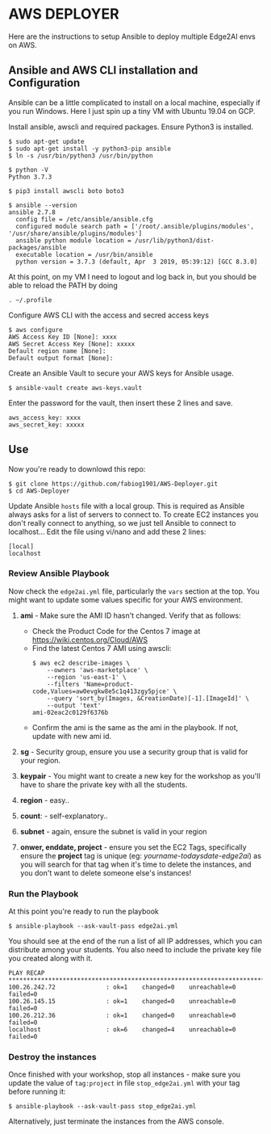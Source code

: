 # AWS DEPLOYER

Here are the instructions to setup Ansible to deploy multiple Edge2AI envs on AWS. 

## Ansible and AWS CLI installation and Configuration 

Ansible can be a little complicated to install on a local machine, especially if you run Windows. Here I just spin up a tiny VM with Ubuntu 19.04 on GCP.

Install ansible, awscli and required packages. Ensure Python3 is installed.
```
$ sudo apt-get update
$ sudo apt-get install -y python3-pip ansible 
$ ln -s /usr/bin/python3 /usr/bin/python

$ python -V
Python 3.7.3

$ pip3 install awscli boto boto3

$ ansible --version
ansible 2.7.8
  config file = /etc/ansible/ansible.cfg
  configured module search path = ['/root/.ansible/plugins/modules', '/usr/share/ansible/plugins/modules']
  ansible python module location = /usr/lib/python3/dist-packages/ansible
  executable location = /usr/bin/ansible
  python version = 3.7.3 (default, Apr  3 2019, 05:39:12) [GCC 8.3.0]
```

At this point, on my VM I need to logout and log back in, but you should be able to reload the PATH by doing
```
. ~/.profile
```

Configure AWS CLI with the access and secred access keys
```
$ aws configure
AWS Access Key ID [None]: xxxx
AWS Secret Access Key [None]: xxxxx
Default region name [None]: 
Default output format [None]: 
```

Create an Ansible Vault to secure your AWS keys for Ansible usage. 
```
$ ansible-vault create aws-keys.vault
```

Enter the password for the vault, then insert these 2 lines and save.
```
aws_access_key: xxxx
aws_secret_key: xxxxx
```

## Use

Now you're ready to downlowd this repo:
```
$ git clone https://github.com/fabiog1901/AWS-Deployer.git
$ cd AWS-Deployer
```

Update Ansible `hosts` file with a local group. This is required as Ansible always asks for a list of servers to connect to. To create EC2 instances you don't really connect to anything, so we just tell Ansible to connect to localhost...
Edit the file using vi/nano and add these 2 lines:
```
[local]
localhost
```

### Review Ansible Playbook
Now check the `edge2ai.yml` file, particularly the `vars` section at the top. You might want to update some values specific for your AWS environment.

1. **ami** - Make sure the AMI ID hasn't changed. Verify that as follows:
    - Check the Product Code for the Centos 7 image at https://wiki.centos.org/Cloud/AWS
    - Find the latest Centos 7 AMI using awscli:
      ```
      $ aws ec2 describe-images \
          --owners 'aws-marketplace' \
          --region 'us-east-1' \
          --filters 'Name=product-code,Values=aw0evgkw8e5c1q413zgy5pjce' \
          --query 'sort_by(Images, &CreationDate)[-1].[ImageId]' \
          --output 'text'
      ami-02eac2c0129f6376b
      ```
    - Confirm the ami is the same as the ami in the playbook. If not, update with new ami id.

2. **sg** - Security group, ensure you use a security group that is valid for your region.
3. **keypair** - You might want to create a new key for the workshop as you'll have to share the private key with all the students.
4. **region** - easy..
5. **count**: - self-explanatory..
6.  **subnet** - again, ensure the subnet is valid in your region
7. **onwer, enddate, project** - ensure you set the EC2 Tags, specifically ensure the **project** tag is unique (eg: *yourname-todaysdate-edge2ai*) as you will search for that tag when it's time to delete the instances, and you don't want to delete someone else's instances!

### Run the Playbook
At this point you're ready to run the playbook
```
$ ansible-playbook --ask-vault-pass edge2ai.yml
```

You should see at the end of the run a list of all IP addresses, which you can distribute among your students. You also need to include the private key file you created along with it. 
```
PLAY RECAP ***************************************************************************************
100.26.242.72              : ok=1    changed=0    unreachable=0    failed=0   
100.26.145.15              : ok=1    changed=0    unreachable=0    failed=0 
100.26.212.36              : ok=1    changed=0    unreachable=0    failed=0 
localhost                  : ok=6    changed=4    unreachable=0    failed=0   
```


### Destroy the instances
Once finished with your workshop, stop all instances - make sure you update the value of `tag:project` in file `stop_edge2ai.yml` with your tag before running it:
```
$ ansible-playbook --ask-vault-pass stop_edge2ai.yml
```
Alternatively, just terminate the instances from the AWS console.


